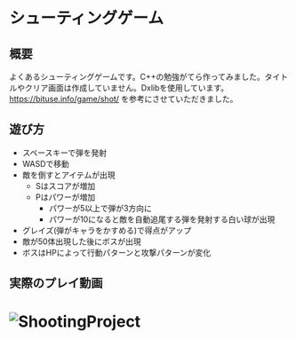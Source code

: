 # シューティングゲーム
## 概要
よくあるシューティングゲームです。C++の勉強がてら作ってみました。タイトルやクリア画面は作成していません。Dxlibを使用しています。
https://bituse.info/game/shot/ を参考にさせていただきました。
## 遊び方
- スペースキーで弾を発射
- WASDで移動
- 敵を倒すとアイテムが出現
  - Sはスコアが増加
  - Pはパワーが増加
    - パワーが5以上で弾が3方向に
    - パワーが10になると敵を自動追尾する弾を発射する白い球が出現
- グレイズ(弾がキャラをかすめる)で得点がアップ
- 敵が50体出現した後にボスが出現
- ボスはHPによって行動パターンと攻撃パターンが変化
## 実際のプレイ動画
# ![ShootingProject](https://user-images.githubusercontent.com/45473854/208450666-5817e520-c017-4bd6-941f-a69272be2b37.gif)

